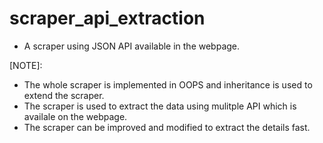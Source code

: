 # scraper_api_extraction

- A scraper using JSON API available in the webpage.



[NOTE]:
- The whole scraper is implemented in OOPS and inheritance is used to extend the scraper.
- The scraper is used to extract the data using mulitple API which is availale on the webpage.
- The scraper can be improved and modified to extract the details fast.